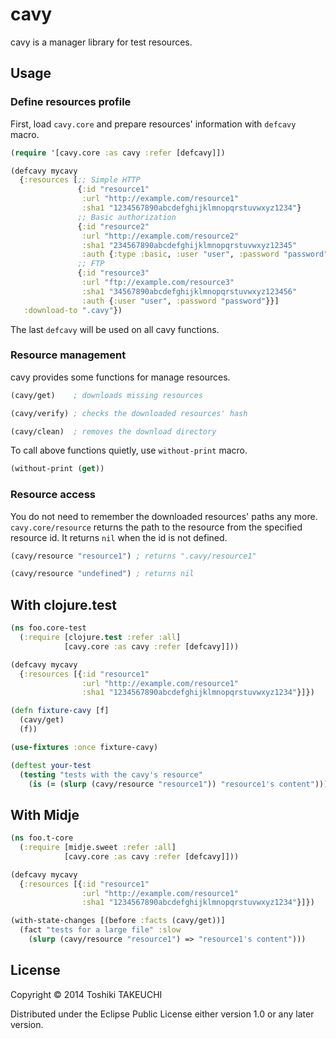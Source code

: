 # cavy

cavy is a manager library for test resources.

## Usage

### Define resources profile

First, load `cavy.core` and prepare resources' information with `defcavy` macro.

```Clojure
(require '[cavy.core :as cavy :refer [defcavy]])

(defcavy mycavy
  {:resources [;; Simple HTTP
               {:id "resource1"
                :url "http://example.com/resource1"
                :sha1 "1234567890abcdefghijklmnopqrstuvwxyz1234"}
               ;; Basic authorization
               {:id "resource2"
                :url "http://example.com/resource2"
                :sha1 "234567890abcdefghijklmnopqrstuvwxyz12345"
                :auth {:type :basic, :user "user", :password "password"}}
               ;; FTP
               {:id "resource3"
                :url "ftp://example.com/resource3"
                :sha1 "34567890abcdefghijklmnopqrstuvwxyz123456"
                :auth {:user "user", :password "password"}}]
   :download-to ".cavy"})
```

The last `defcavy` will be used on all cavy functions.

### Resource management

cavy provides some functions for manage resources.

```Clojure
(cavy/get)    ; downloads missing resources

(cavy/verify) ; checks the downloaded resources' hash

(cavy/clean)  ; removes the download directory
```

To call above functions quietly, use `without-print` macro.

```Clojure
(without-print (get))
```

### Resource access

You do not need to remember the downloaded resources' paths any more.
`cavy.core/resource` returns the path to the resource from the specified resource id.
It returns `nil` when the id is not defined.

```Clojure
(cavy/resource "resource1") ; returns ".cavy/resource1"

(cavy/resource "undefined") ; returns nil
```

## With clojure.test

```Clojure
(ns foo.core-test
  (:require [clojure.test :refer :all]
            [cavy.core :as cavy :refer [defcavy]]))

(defcavy mycavy
  {:resources [{:id "resource1"
                :url "http://example.com/resource1"
                :sha1 "1234567890abcdefghijklmnopqrstuvwxyz1234"}]})

(defn fixture-cavy [f]
  (cavy/get)
  (f))

(use-fixtures :once fixture-cavy)

(deftest your-test
  (testing "tests with the cavy's resource"
    (is (= (slurp (cavy/resource "resource1")) "resource1's content")))
```

## With Midje

```Clojure
(ns foo.t-core
  (:require [midje.sweet :refer :all]
            [cavy.core :as cavy :refer [defcavy]]))

(defcavy mycavy
  {:resources [{:id "resource1"
                :url "http://example.com/resource1"
                :sha1 "1234567890abcdefghijklmnopqrstuvwxyz1234"}]})

(with-state-changes [(before :facts (cavy/get))]
  (fact "tests for a large file" :slow
    (slurp (cavy/resource "resource1") => "resource1's content")))
```

## License

Copyright © 2014 Toshiki TAKEUCHI

Distributed under the Eclipse Public License either version 1.0 or any later version.
